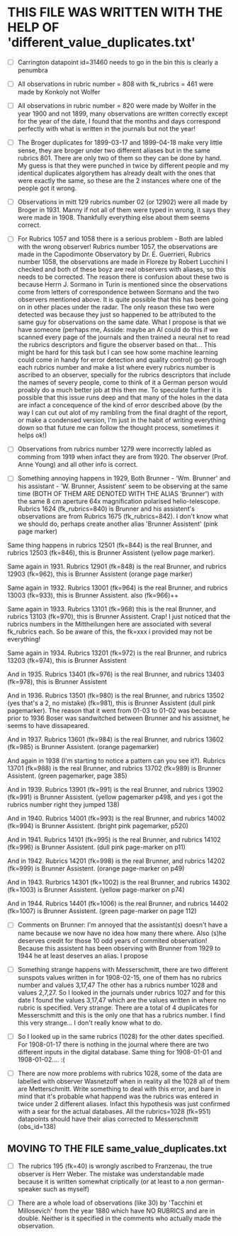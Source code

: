 # THIS FILE WAS WRITTEN WITH THE HELP OF 'different_value_duplicates.txt'

- [ ] Carrington datapoint id=31460 needs to go in the bin this is clearly a penumbra

- [ ] All observations in rubric number = 808 with fk_rubrics = 461 were made by Konkoly not Wolfer

- [ ] All observations in rubric number = 820 were made by Wolfer in the year 1900 and not 1899, many observations are written correctly except for the year of the date, I found that the months and days correspond perfectly with what is written in the journals but not the year!

- [ ] The Broger duplicates for 1899-03-17 and 1899-04-18 make very little sense, they are broger under two different aliases but in the same rubrics 801. There are only two of them so they can be done by hand. My guess is that they were punched in twice by different people and my identical duplicates algorythem has already dealt with the ones that were exactly the same, so these are the 2 instances where one of the people got it wrong.

- [ ] Observations in mitt 129 rubrics number 02 (or 12902) were all made by Broger in 1931. Manny if not all of them were typed in wrong, it says they were made in 1908. Thankfully everything else about them seems correct.

- [ ] For Rubrics 1057 and 1058 there is a serious problem - Both are labled with the wrong observer! 
Rubrics number 1057, the observations are made in the Capodimonte Observatory by Dr. E. Guerrieri,
Rubrics number 1058, the observations are made in Floreze by Robert Lucchini
I checked and both of these boyz are real observers with aliases, so this needs to be corrected.
The reason there is confusion about these two is because Herrn J. Sormano in Turin is mentioned since the observations come from letters of correspondence between Sormano and the two observers mentioned above. It is quite possible that this has been going on in other places under the radar. The only reason these two were detected was because they just so happened to be attributed to the same guy for observations on the same date. What I propose is that we have someone (perhaps me, Asside: maybe an AI could do this if we scanned every page of the journals and then trained a neural net to read the rubrics descriptors and figure the observer based on that... This might be hard for this task but I can see how some machine learning could come in handy for error detection and quality control) go through each rubrics number and make a list where every rubrics number is ascribed to an observer, specially for the rubrics descriptors that include the names of severy people, come to think of it a German person would proably do a much better job at this then me.
To speculate further it is possible that this issue runs deep and that many of the holes in the data are infact a concequence of the kind of error described above (by the way I can cut out alot of my rambling from the final draght of the report, or make a condensed version, I'm just in the habit of writing everything down so that future me can follow the thought process, sometimes it helps ok!)

- [ ] Observations from rubrics number 1279 were incorrectly labled as comming from 1919 when infact they are from 1920. The observer (Prof. Anne Young) and all other info is correct.

- [ ] Something annoying happens in 1929, Both Brunner - 'Wm. Brunner'  and his assistant - 'W. Brunner, Assistent' seem to be observing at the same time (BOTH OF THEM ARE DENOTED WITH THE ALIAS 'Brunner') with the same 8 cm aperture 64x magnification polarised helio-telescope. Rubrics 1624 (fk_rubrics=840) is Brunner and his assistent's observations are from Rubrics 1675 (fk_rubrics=842). I don't know what we should do, perhaps create another alias 'Brunner Assistent' (pink page marker)

Same thing happens in rubrics 12501 (fk=844) is the real Brunner, and rubrics 12503 (fk=846), this is Brunner Assistent (yellow page marker).

Same again in 1931. Rubrics 12901 (fk=848) is the real Brunner, and rubrics 12903 (fk=962), this is Brunner Assistent (orange page marker)

Same again in 1932. Rubrics 13001 (fk=964) is the real Brunner, and rubrics 13003 (fk=933), this is Brunner Assistent. also (fk=966)++

Same again in 1933. Rubrics 13101 (fk=968) this is the real Brunner, and rubrics 13103 (fk=970), this is Brunner Assistent. Crap! I just noticed that the rubrics numbers in the Mittheilungen here are associated with several fk_rubrics each. So be aware of this, the fk=xxx i provided may not be everything!

Same again in 1934. Rubrics 13201 (fk=972) is the real Brunner, and rubrics 13203 (fk=974), this is Brunner Assistent

And in 1935. Rubrics 13401 (fk=976) is the real Brunner, and rubrics 13403 (fk=978), this is Brunner Assistent

And in 1936. Rubrics 13501 (fk=980) is the real Brunner, and rubrics 13502 (yes that's a 2, no mistake) (fk=981), this is Brunner Assistent (dull pink pagemarker). The reason that it went from 01-03 to 01-02 was because prior to 1936 Boser was sandwitched between Brunner and his assistnet, he seems to have dissapeared.

And in 1937. Rubrics 13601 (fk=984) is the real Brunner, and rubrics 13602 (fk=985) is Brunner Assistent. (orange pagemarker)

And again in 1938 (I'm starting to notice a pattern can you see it?). Rubrics 13701 (fk=988) is the real Brunner, and rubrics 13702 (fk=989) is Brunner Assistent. (green pagemarker, page 385)

And in 1939. Rubrics 13901 (fk=991) is the real Brunner, and rubrics 13902 (fk=991) is Brunner Assistent. (yellow pagemarker p498, and yes i got the rubrics number right they jumped 138)

And in 1940. Rubrics 14001 (fk=993) is the real Brunner, and rubrics 14002 (fk=994) is Brunner Assistent. (bright pink pagemarker, p520)

And in 1941. Rubrics 14101 (fk=995) is the real Brunner, and rubrics 14102 (fk=996) is Brunner Assistent. (dull pink page-marker on p11)

And in 1942. Rubrics 14201 (fk=998) is the real Brunner, and rubrics 14202 (fk=999) is Brunner Assistent. (orange page-marker on p49)

And in 1943. Rurbrics 14301 (fk=1002) is the real Brunner, and rubrics 14302 (fk=1003) is Brunner Assistent. (yellow page-marker on p74)

And in 1944. Rubrics 14401 (fk=1006) is the real Brunner, and rubrics 14402 (fk=1007) is Brunner Assistent. (green page-marker on page 112)

- [ ] Comments on Brunner: I'm annoyed that the assistant(s) doesn't have a name because we now have no idea how many there where. Also (s)he deserves credit for those 10 odd years of commited observation! Because this assistent has been observing with Brunner from 1929 to 1944 he at least deserves an alias. I propose 



- [ ] Something strange happens with Messerschmitt, there are two different sunspots values written in for 1908-02-15, one of them has no rubrics number and values 3,17,47 The other has a rubrics number 1028 and values 2,7,27. So I looked in the journals under rubrics 1027 and for this date I found the values 3,17,47 which are the values written in where no rubric is specified. Very strange. There are a total of 4 duplicates for Messerschmitt and this is the only one that has a rubrics number. I find this very strange... I don't really know what to do. 

- [ ] So I looked up in the same rubrics (1028) for the other dates specified. For 1908-01-17 there is nothing in the journal where there are two different inputs in the digital database. Same thing for 1908-01-01 and 1908-01-02.... :(

- [ ] There are now more problems with rubrics 1028, some of the data are labelled with observer Wasnetzoff when in reality all the 1028 all of them are Metterschmitt. Write something to deal with this error, and bare in mind that it's probable what happend was the rubrics was entered in twice under 2 different aliases. Infact this hypothesis was just confirmed with a sear for the actual databases. All the rubrics=1028 (fk=951) datapoints should have their alias corrected to Messerschmitt (obs_id=138)




## MOVING TO THE FILE same_value_duplicates.txt

- [ ] The rubrics 195 (fk=40) is wrongly ascribed to Franzenau, the true observer is Herr Weber. The mistake was understandable made because it is written somewhat criptically (or at least to a non german-speaker such as myself)

- [ ] There are a whole load of observations (like 30) by 'Tacchini et Millosevich' from the year 1880 which have NO RUBRICS and are in double. Neither is it specified in the comments who actually made the observation.






















